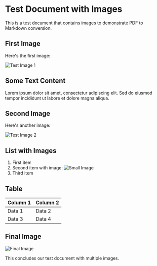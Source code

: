 # Test Document with Images

This is a test document that contains images to demonstrate PDF to Markdown conversion.

## First Image
Here's the first image:

![Test Image 1](test/data/picture.png "Picture 1")

## Some Text Content

Lorem ipsum dolor sit amet, consectetur adipiscing elit. Sed do eiusmod tempor incididunt ut labore et dolore magna aliqua.

## Second Image
Here's another image:

![Test Image 2](test/data/image0.png "Picture 2")

## List with Images

1. First item
2. Second item with image: ![Small Image](test/data/image1.png "Small image")
3. Third item

## Table

| Column 1 | Column 2 |
|----------|----------|
| Data 1   | Data 2   |
| Data 3   | Data 4   |

## Final Image

![Final Image](test/data/picture.png "Final picture")

This concludes our test document with multiple images.
